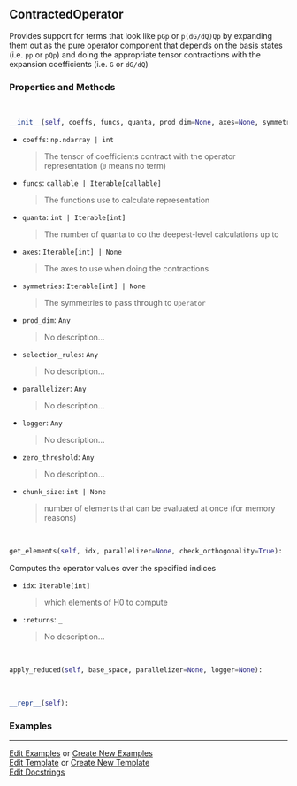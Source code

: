 ## <a id="Psience.BasisReps.Operators.ContractedOperator">ContractedOperator</a>
Provides support for terms that look like `pGp` or `p(dG/dQ)Qp` by
expanding them out as the pure operator component that depends on the basis states (i.e. `pp` or `pQp`)
and doing the appropriate tensor contractions with the expansion coefficients (i.e. `G` or `dG/dQ`)

### Properties and Methods
<a id="Psience.BasisReps.Operators.ContractedOperator.__init__" class="docs-object-method">&nbsp;</a>
```python
__init__(self, coeffs, funcs, quanta, prod_dim=None, axes=None, symmetries=None, selection_rules=None, selection_rule_steps=None, zero_threshold=1e-14, chunk_size=None, parallelizer=None, logger=None): 
```

- `coeffs`: `np.ndarray | int`
    >The tensor of coefficients contract with the operator representation (`0` means no term)
- `funcs`: `callable | Iterable[callable]`
    >The functions use to calculate representation
- `quanta`: `int | Iterable[int]`
    >The number of quanta to do the deepest-level calculations up to
- `axes`: `Iterable[int] | None`
    >The axes to use when doing the contractions
- `symmetries`: `Iterable[int] | None`
    >The symmetries to pass through to `Operator`
- `prod_dim`: `Any`
    >No description...
- `selection_rules`: `Any`
    >No description...
- `parallelizer`: `Any`
    >No description...
- `logger`: `Any`
    >No description...
- `zero_threshold`: `Any`
    >No description...
- `chunk_size`: `int | None`
    >number of elements that can be evaluated at once (for memory reasons)

<a id="Psience.BasisReps.Operators.ContractedOperator.get_elements" class="docs-object-method">&nbsp;</a>
```python
get_elements(self, idx, parallelizer=None, check_orthogonality=True): 
```
Computes the operator values over the specified indices
- `idx`: `Iterable[int]`
    >which elements of H0 to compute
- `:returns`: `_`
    >No description...

<a id="Psience.BasisReps.Operators.ContractedOperator.apply_reduced" class="docs-object-method">&nbsp;</a>
```python
apply_reduced(self, base_space, parallelizer=None, logger=None): 
```

<a id="Psience.BasisReps.Operators.ContractedOperator.__repr__" class="docs-object-method">&nbsp;</a>
```python
__repr__(self): 
```

### Examples


___

[Edit Examples](https://github.com/McCoyGroup/Psience/edit/edit/ci/examples/ci/docs/Psience/BasisReps/Operators/ContractedOperator.md) or 
[Create New Examples](https://github.com/McCoyGroup/Psience/new/edit/?filename=ci/examples/ci/docs/Psience/BasisReps/Operators/ContractedOperator.md) <br/>
[Edit Template](https://github.com/McCoyGroup/Psience/edit/edit/ci/docs/ci/docs/Psience/BasisReps/Operators/ContractedOperator.md) or 
[Create New Template](https://github.com/McCoyGroup/Psience/new/edit/?filename=ci/docs/templates/ci/docs/Psience/BasisReps/Operators/ContractedOperator.md) <br/>
[Edit Docstrings](https://github.com/McCoyGroup/Psience/edit/edit/Psience/BasisReps/Operators.py?message=Update%20Docs)
